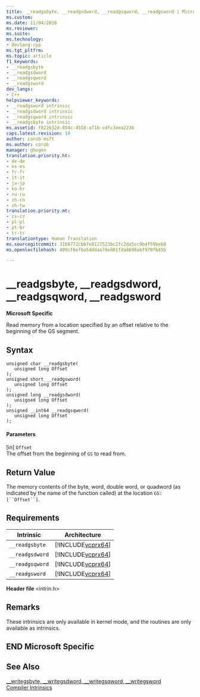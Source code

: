 ```yaml
---
title: __readgsbyte, __readgsdword, __readgsqword, __readgsword | Microsoft Docs
ms.custom: 
ms.date: 11/04/2016
ms.reviewer: 
ms.suite: 
ms.technology:
- devlang-cpp
ms.tgt_pltfrm: 
ms.topic: article
f1_keywords:
- __readgsbyte
- __readgsdword
- __readgsqword
- __readgsword
dev_langs:
- C++
helpviewer_keywords:
- __readgsword intrinsic
- __readgsdword intrinsic
- __readgsqword intrinsic
- __readgsbyte intrinsic
ms.assetid: f822632d-854c-4558-a71b-cdfc3eea2236
caps.latest.revision: 10
author: corob-msft
ms.author: corob
manager: ghogen
translation.priority.ht:
- de-de
- es-es
- fr-fr
- it-it
- ja-jp
- ko-kr
- ru-ru
- zh-cn
- zh-tw
translation.priority.mt:
- cs-cz
- pl-pl
- pt-br
- tr-tr
translationtype: Human Translation
ms.sourcegitcommit: 3168772cbb7e8127523bc2fc2da5cc9b4f59beb8
ms.openlocfilehash: 499cf0efba54ddaa78e801fda8696abf970fb45b

---
```

# __readgsbyte, __readgsdword, __readgsqword, __readgsword
**Microsoft Specific**  
  
 Read memory from a location specified by an offset relative to the beginning of the GS segment.  
  
## Syntax  
  
```  
unsigned char __readgsbyte(   
   unsigned long Offset   
);  
unsigned short __readgsword(   
   unsigned long Offset   
);  
unsigned long __readgsdword(   
   unsigned long Offset  
);  
unsigned __int64 __readgsqword(   
   unsigned long Offset   
);  
```  
  
#### Parameters  
 [in] `Offset`  
 The offset from the beginning of `GS` to read from.  
  
## Return Value  
 The memory contents of the byte, word, double word, or quadword (as indicated by the name of the function called) at the location `GS:[``Offset``]`.  
  
## Requirements  
  
|Intrinsic|Architecture|  
|---------------|------------------|  
|`__readgsbyte`|[!INCLUDE[vcprx64](../assembler/inline/includes/vcprx64_md.md)]|  
|`__readgsdword`|[!INCLUDE[vcprx64](../assembler/inline/includes/vcprx64_md.md)]|  
|`__readgsqword`|[!INCLUDE[vcprx64](../assembler/inline/includes/vcprx64_md.md)]|  
|`__readgsword`|[!INCLUDE[vcprx64](../assembler/inline/includes/vcprx64_md.md)]|  
  
 **Header file** \<intrin.h>  
  
## Remarks  
 These intrinsics are only available in kernel mode, and the routines are only available as intrinsics.  
  
## END Microsoft Specific  
  
## See Also  
 [__writegsbyte, \__writegsdword, \__writegsqword, \__writegsword](../intrinsics/writegsbyte-writegsdword-writegsqword-writegsword.md)   
 [Compiler Intrinsics](../intrinsics/compiler-intrinsics.md)


<!--HONumber=Jan17_HO1-->


